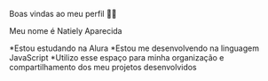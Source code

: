Boas vindas ao meu perfil 💙💙

Meu nome é Natiely Aparecida

*Estou estudando na Alura
*Estou me desenvolvendo na linguagem JavaScript
*Utilizo esse espaço para minha organização e compartilhamento dos meu projetos desenvolvidos
